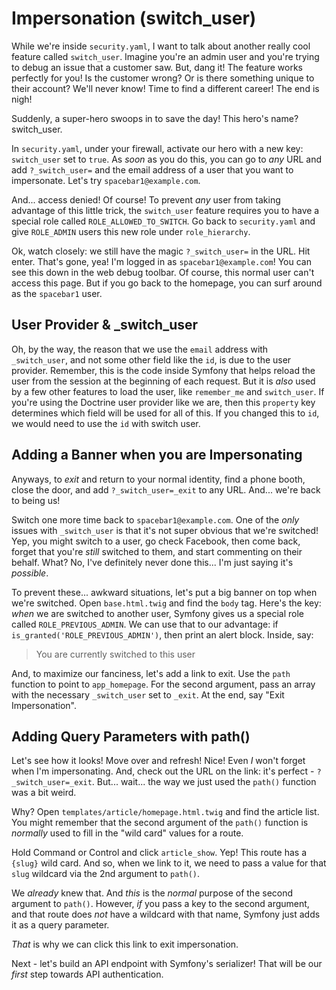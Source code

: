 # Impersonation (switch_user)

While we're inside `security.yaml`, I want to talk about another really cool feature
called `switch_user`. Imagine you're an admin user and you're trying to debug an
issue that a customer saw. But, dang it! The feature works perfectly for you! Is
the customer wrong? Or is there something unique to their account? We'll never know!
Time to find a different career! The end is nigh!

Suddenly, a super-hero swoops in to save the day! This hero's name? switch_user.

In `security.yaml`, under your firewall, activate our hero with a new key: `switch_user`
set to `true`. As *soon* as you do this, you can go to *any* URL and add `?_switch_user=`
and the email address of a user that you want to impersonate. Let's try `spacebar1@example.com`.

And... access denied! Of course! To prevent *any* user from taking advantage of
this little trick, the `switch_user` feature requires you to have a special role
called `ROLE_ALLOWED_TO_SWITCH`. Go back to `security.yaml` and give `ROLE_ADMIN`
users this new role under `role_hierarchy`.

Ok, watch closely: we still have the magic `?_switch_user=` in the URL. Hit enter.
That's gone, yea! I'm logged in as `spacebar1@example.com`! You can see
this down in the web debug toolbar. Of course, this normal user can't access this
page. But if you go back to the homepage, you can surf around as the `spacebar1`
user.

## User Provider & _switch_user

Oh, by the way, the reason that we use the `email` address with `_switch_user`, and
not some other field like the `id`, is due to the user provider. Remember, this is
the code inside Symfony that helps reload the user from the session at the beginning
of each request. But it is *also* used by a few other features to load the user,
like `remember_me` and `switch_user`. If you're using the Doctrine user provider
like we are, then this `property` key determines which field will be used for all
of this. If you changed this to `id`, we would need to use the `id` with switch user.

## Adding a Banner when you are Impersonating

Anyways, to *exit* and return to your normal identity, find a phone booth, close
the door, and add `?_switch_user=_exit` to any URL. And... we're back to being us!

Switch one more time back to `spacebar1@example.com`. One of the *only* issues with
`_switch_user` is that it's not super obvious that we're switched! Yep, you might
switch to a user, go check Facebook, then come back, forget that you're *still* switched
to them, and start commenting on their behalf. What? No, I've definitely never
done this... I'm just saying it's *possible*.

To prevent these... awkward situations, let's put a big banner on top when we're
switched. Open `base.html.twig` and find the `body` tag. Here's the key: *when*
we are switched to another user, Symfony gives us a special role called
`ROLE_PREVIOUS_ADMIN`. We can use that to our advantage: if
`is_granted('ROLE_PREVIOUS_ADMIN')`, then print an alert block. Inside, say:

> You are currently switched to this user

And, to maximize our fanciness, let's add a link to exit. Use the `path` function
to point to `app_homepage`. For the second argument, pass an array with the
necessary `_switch_user` set to `_exit`. At the end, say "Exit Impersonation".

## Adding Query Parameters with path()

Let's see how it looks! Move over and refresh! Nice! Even *I* won't forget when
I'm impersonating. And, check out the URL on the link: it's perfect - `?_switch_user=_exit`.
But... wait... the way we just used the `path()` function was a bit weird.

Why? Open `templates/article/homepage.html.twig` and find the article list. You
might remember that the second argument of the `path()` function is *normally* used
to fill in the  "wild card" values for a route. 

Hold Command or Control and click `article_show`. Yep! This route has a `{slug}`
wild card. And so, when we link to it, we need to pass a value for that `slug`
wildcard via the 2nd argument to `path()`.

We *already* knew that. And *this* is the *normal* purpose of the second argument
to `path()`. However, *if* you pass a key to the second argument, and that route
does *not* have a wildcard with that name, Symfony just adds it as a query parameter.

*That* is why we can click this link to exit impersonation.

Next - let's build an API endpoint with Symfony's serializer! That will be our
*first* step towards API authentication.
